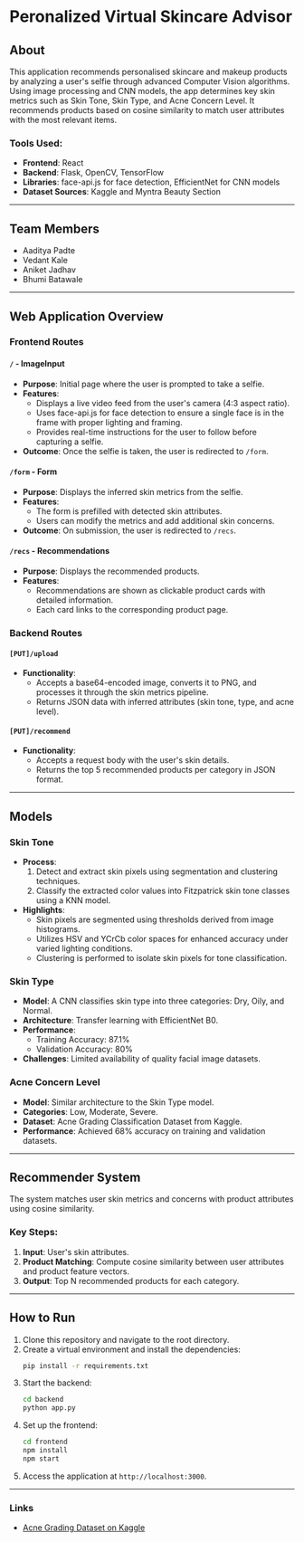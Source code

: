 # Peronalized Virtual Skincare Advisor

## About

This application recommends personalised skincare and makeup products by analyzing a user's selfie through advanced Computer Vision algorithms. Using image processing and CNN models, the app determines key skin metrics such as Skin Tone, Skin Type, and Acne Concern Level. It recommends products based on cosine similarity to match user attributes with the most relevant items.

### Tools Used:

- **Frontend**: React
- **Backend**: Flask, OpenCV, TensorFlow
- **Libraries**: face-api.js for face detection, EfficientNet for CNN models
- **Dataset Sources**: Kaggle and Myntra Beauty Section

---

## Team Members

- Aaditya Padte
- Vedant Kale
- Aniket Jadhav
- Bhumi Batawale

---

## Web Application Overview

### Frontend Routes

#### `/` - ImageInput

- **Purpose**: Initial page where the user is prompted to take a selfie.
- **Features**:
  - Displays a live video feed from the user's camera (4:3 aspect ratio).
  - Uses face-api.js for face detection to ensure a single face is in the frame with proper lighting and framing.
  - Provides real-time instructions for the user to follow before capturing a selfie.
- **Outcome**: Once the selfie is taken, the user is redirected to `/form`.

#### `/form` - Form

- **Purpose**: Displays the inferred skin metrics from the selfie.
- **Features**:
  - The form is prefilled with detected skin attributes.
  - Users can modify the metrics and add additional skin concerns.
- **Outcome**: On submission, the user is redirected to `/recs`.

#### `/recs` - Recommendations

- **Purpose**: Displays the recommended products.
- **Features**:
  - Recommendations are shown as clickable product cards with detailed information.
  - Each card links to the corresponding product page.

### Backend Routes

#### `[PUT]/upload`

- **Functionality**:
  - Accepts a base64-encoded image, converts it to PNG, and processes it through the skin metrics pipeline.
  - Returns JSON data with inferred attributes (skin tone, type, and acne level).

#### `[PUT]/recommend`

- **Functionality**:
  - Accepts a request body with the user's skin details.
  - Returns the top 5 recommended products per category in JSON format.

---

## Models

### Skin Tone

- **Process**:
  1. Detect and extract skin pixels using segmentation and clustering techniques.
  2. Classify the extracted color values into Fitzpatrick skin tone classes using a KNN model.
- **Highlights**:
  - Skin pixels are segmented using thresholds derived from image histograms.
  - Utilizes HSV and YCrCb color spaces for enhanced accuracy under varied lighting conditions.
  - Clustering is performed to isolate skin pixels for tone classification.

### Skin Type

- **Model**: A CNN classifies skin type into three categories: Dry, Oily, and Normal.
- **Architecture**: Transfer learning with EfficientNet B0.
- **Performance**:
  - Training Accuracy: 87.1%
  - Validation Accuracy: 80%
- **Challenges**: Limited availability of quality facial image datasets.

### Acne Concern Level

- **Model**: Similar architecture to the Skin Type model.
- **Categories**: Low, Moderate, Severe.
- **Dataset**: Acne Grading Classification Dataset from Kaggle.
- **Performance**: Achieved 68% accuracy on training and validation datasets.

---

## Recommender System

The system matches user skin metrics and concerns with product attributes using cosine similarity.

### Key Steps:

1. **Input**: User's skin attributes.
2. **Product Matching**: Compute cosine similarity between user attributes and product feature vectors.
3. **Output**: Top N recommended products for each category.

---

## How to Run

1. Clone this repository and navigate to the root directory.
2. Create a virtual environment and install the dependencies:
   ```bash
   pip install -r requirements.txt
   ```
3. Start the backend:
   ```bash
   cd backend
   python app.py
   ```
4. Set up the frontend:
   ```bash
   cd frontend
   npm install
   npm start
   ```
5. Access the application at `http://localhost:3000`.

---

### Links

- [Acne Grading Dataset on Kaggle](https://www.kaggle.com/rutviklathiyateksun/acne-grading-classificationdataset)
